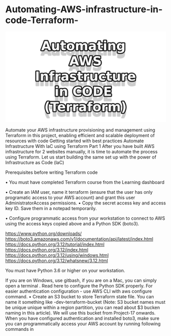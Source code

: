 # Automating-AWS-infrastructure-in-code-Terraform-
![header](<images/New Project.png>)

Automate your AWS infrastructure provisioning and management using Terraform in this project, enabling efficient and scalable deployment of resources with code
Getting started with best practices
Automate Infrastructure With laC using Terraform Part 1
After you have built AWS infrastructure for 2 websites manually, it is time to automate the process using Terraform.
Let us start building the same set up with the power of Infrastructure as Code (laC)


Prerequisites before writing Terraform code

• You must have completed Terraform course from the Learning dashboard

• Create an IAM user, name it terraform (ensure that the user has only programatic access to your AWS account) and grant this user AdministratorAccess permissions. • Copy the secret access key and access key ID. Save them in a notepad temporarily.

• Configure programmatic access from your workstation to connect to AWS using the access keys copied above and a Python SDK (boto3). 

https://www.python.org/downloads/
https://boto3.amazonaws.com/v1/documentation/api/latest/index.html
https://docs.python.org/3.12/tutorial/index.html
https://docs.python.org/3.12/index.html
https://docs.python.org/3.12/using/windows.html
https://docs.python.org/3.12/whatsnew/3.12.html

You must have Python 3.6 or higher on your workstation.

If you are on Windows, use gitbash, if you are on a Mac, you can simply open a terminal . Read here to configure the Python SDK properly.
For easier authentication configuration - use AWS CLI with aws configure command.
• Create an S3 bucket to store Terraform state file. You can name it something like <yourname>-dev-terraform-bucket (Note: S3 bucket names must be unique unique within a region partition, you can read about $3 bucken naming in this article). We will use this bucket from Project-17 onwards.
When you have configured authentication and installed boto3, make sure you can programmatically access your AWS account by running following commands in
